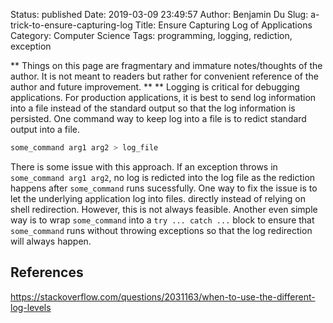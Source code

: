 Status: published
Date: 2019-03-09 23:49:57
Author: Benjamin Du
Slug: a-trick-to-ensure-capturing-log
Title: Ensure Capturing Log of Applications
Category: Computer Science
Tags: programming, logging, rediction, exception

**
Things on this page are fragmentary and immature notes/thoughts of the author.
It is not meant to readers but rather for convenient reference of the author and future improvement.
**
**
Logging is critical for debugging applications.
For production applications,
it is best to send log information into a file instead of the standard output
so that the log information is persisted.
One command way to keep log into a file is to redict standard output into a file.

```Bash
some_command arg1 arg2 > log_file
```

There is some issue with this approach. 
If an exception throws in `some_command arg1 arg2`,
no log is redicted into the log file
as the rediction happens after `some_command` runs sucessfully.
One way to fix the issue is to let the underlying application log into files. directly 
instead of relying on shell redirection. 
However, 
this is not always feasible. 
Another even simple way is to wrap `some_command` into a `try ... catch ...` block
to ensure that `some_command` runs without throwing exceptions
so that the log redirection will always happen.


## References

https://stackoverflow.com/questions/2031163/when-to-use-the-different-log-levels
